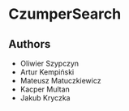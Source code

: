 # CzumperSearch

## Authors
- Oliwier Szypczyn
- Artur Kempiński
- Mateusz Matuczkiewicz
- Kacper Multan
- Jakub Kryczka
